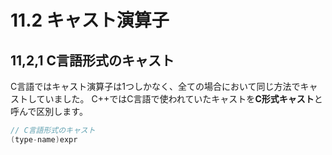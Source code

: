 # 11.2 キャスト演算子
## 11,2,1 C言語形式のキャスト
C言語ではキャスト演算子は1つしかなく、全ての場合において同じ方法でキャストしていました。
C++ではC言語で使われていたキャストを**C形式キャスト**と呼んで区別します。

```C++
// C言語形式のキャスト
(type-name)expr
```